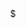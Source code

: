 
<div align="center">
  <div class="terminal-container">
    <div id="terminal-output"></div>
    <div class="input-line">
      <span class="prompt">$</span>
      <div id="typing-text"></div>
      <span class="cursor"></span>
    </div>
  </div>
</div>

<script src="https://cdn.jsdelivr.net/gh/MahyaBaghai/MahyaBaghai@main/assets/scripts/terminal.js"></script>
<link rel="stylesheet" href="https://cdn.jsdelivr.net/gh/MahyaBaghai/MahyaBaghai@main/assets/styles/terminal.css">
